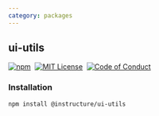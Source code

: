 ```yaml
---
category: packages
---
```


## ui-utils

[![npm][npm]][npm-url]&nbsp;
[![MIT License][license-badge]][license]&nbsp;
[![Code of Conduct][coc-badge]][coc]

### Installation

```sh
npm install @instructure/ui-utils
```

[npm]: https://img.shields.io/npm/v/@instructure/ui-utils.svg
[npm-url]: https://npmjs.com/package/@instructure/ui-utils
[license-badge]: https://img.shields.io/npm/l/instructure-ui.svg?style=flat-square
[license]: https://github.com/instructure/instructure-ui/blob/master/LICENSE
[coc-badge]: https://img.shields.io/badge/code%20of-conduct-ff69b4.svg?style=flat-square
[coc]: https://github.com/instructure/instructure-ui/blob/master/CODE_OF_CONDUCT.md
